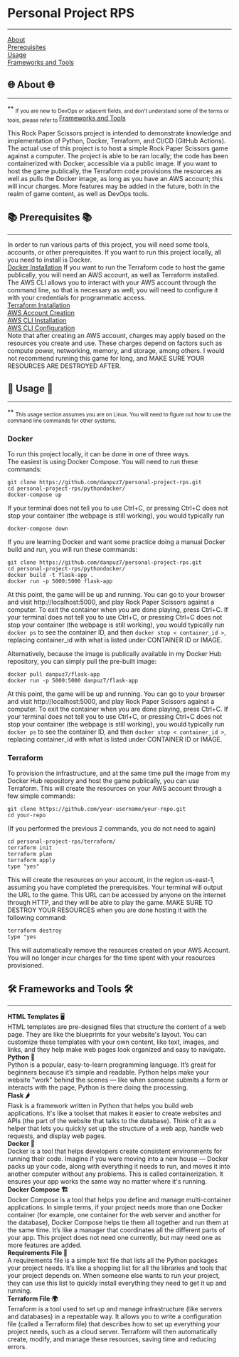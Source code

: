 # Personal Project RPS
___
[About](#-about-)  
[Prerequisites](#-prerequisites-)  
[Usage](#-usage-)  
[Frameworks and Tools](#️-frameworks-and-tools-)  
## 🌐 About 🌐
---
** <sub> If you are new to DevOps or adjacent fields, and don't understand some of the terms or tools, please refer to </sub> [Frameworks and Tools](#frameworks-and-tools) 

This Rock Paper Scissors project is intended to demonstrate knowledge and implementation of Python, Docker, Terraform, and CI/CD (GitHub Actions). The actual use of this project is to host a simple Rock Paper Scissors game against a computer.
The project is able to be ran locally; the code has been containerized with Docker, accessible via a public image. 
If you want to host the game publically, the Terraform code provisions the resources as well as pulls the Docker image, as long as you have an AWS account; this will incur charges.
More features may be added in the future, both in the realm of game content, as well as DevOps tools.

## 📚 Prerequisites 📚
---
In order to run various parts of this project, you will need some tools, accounts, or other prerequisites. 
If you want to run this project locally, all you need to install is Docker.  
[Docker Installation](https://docs.docker.com/engine/install/)
If you want to run the Terraform code to host the game publically, you will need an AWS account, as well as Terraform installed. The AWS CLI allows you to interact with your AWS account through the command line, so that is necessary as well; you will need to configure it with your credentials for programmatic access.  
[Terraform Installation](https://developer.hashicorp.com/terraform/tutorials/aws-get-started/install-cli)  
[AWS Account Creation](https://aws.amazon.com/free/gclid=CjwKCAiA9IC6BhA3EiwAsbltOCfNuG34WyNDZDb2fXJjLn2NuxdAWLU5rcUFP6xqum8CGNS3bVp76xoC2_UQAvD_BwE&trk=78b916d7-7c94-4cab-98d9-0ce5e648dd5f&sc_channel=ps&ef_id=CjwKCAiA9IC6BhA3EiwAsbltOCfNuG34WyNDZDb2fXJjLn2NuxdAWLU5rcUFP6xqum8CGNS3bVp76xoC2_UQAvD_BwE:G:s&s_kwcid=AL!4422!3!432339156165!e!!g!!aws%20account!9572385111!102212379047&all-free-tier.sort-by=item.additionalFields.SortRank&all-free-tier.sort-order=asc&awsf.Free%20Tier%20Types=*all&awsf.Free%20Tier%20Categories=*all)  
[AWS CLI Installation](https://docs.aws.amazon.com/cli/latest/userguide/getting-started-install.html)  
[AWS CLI Configuration](https://docs.aws.amazon.com/cli/latest/userguide/getting-started-quickstart.html)  
Note that after creating an AWS account, charges may apply based on the resources you create and use. These charges depend on factors such as compute power, networking, memory, and storage, among others. I would not recommend running this game for long, and MAKE SURE YOUR RESOURCES ARE DESTROYED AFTER.  

## 🚀 Usage 🚀
---
** <sub> This usage section assumes you are on Linux. You will need to figure out how to use the command line commands for other systems. </sub>    
### Docker
To run this project locally, it can be done in one of three ways.  
The easiest is using Docker Compose. You will need to run these commands:
```
git clone https://github.com/danpuz7/personal-project-rps.git
cd personal-project-rps/pythondocker/
docker-compose up
```
If your terminal does not tell you to use Ctrl+C, or pressing Ctrl+C does not stop your container (the webpage is still working), you would typically run 
``` 
docker-compose down
```  
If you are learning Docker and want some practice doing a manual Docker build and run, you will run these commands:
``` 
git clone https://github.com/danpuz7/personal-project-rps.git
cd personal-project-rps/pythondocker/
docker build -t flask-app .
docker run -p 5000:5000 flask-app
```
At this point, the game will be up and running. You can go to your browser and visit http://localhost:5000, and play Rock Paper Scissors against a computer.
To exit the container when you are done playing, press Ctrl+C. 
If your terminal does not tell you to use Ctrl+C, or pressing Ctrl+C does not stop your container (the webpage is still working), you would typically run ``` docker ps ``` to see the container ID, and then ``` docker stop < container_id > ```, replacing container_id with what is listed under CONTAINER ID or IMAGE. 

Alternatively, because the image is publically available in my Docker Hub repository, you can simply pull the pre-built image:
```
docker pull danpuz7/flask-app
docker run -p 5000:5000 danpuz7/flask-app
```
At this point, the game will be up and running. You can go to your browser and visit http://localhost:5000, and play Rock Paper Scissors against a computer.
To exit the container when you are done playing, press Ctrl+C. 
If your terminal does not tell you to use Ctrl+C, or pressing Ctrl+C does not stop your container (the webpage is still working), you would typically run ``` docker ps ``` to see the container ID, and then ``` docker stop < container_id > ```, replacing container_id with what is listed under CONTAINER ID or IMAGE.

### Terraform 
To provision the infrastructure, and at the same time pull the image from my Docker Hub repository and host the game publically, you can use Terraform. This will create the resources on your AWS account through a few simple commands:
```
git clone https://github.com/your-username/your-repo.git
cd your-repo
```
(If you performed the previous 2 commands, you do not need to again)
```
cd personal-project-rps/terraform/
terraform init
terraform plan
terraform apply
type "yes" 
```
This will create the resources on your account, in the region us-east-1, assuming you have completed the prerequisites. 
Your terminal will output the URL to the game. This URL can be accessed by anyone on the internet through HTTP, and they will be able to play the game. 
MAKE SURE TO DESTROY YOUR RESOURCES when you are done hosting it with the following command:
```
terraform destroy
type "yes
```
This will automatically remove the resources created on your AWS Account. You will no longer incur charges for the time spent with your resources provisioned.

## 🛠️ Frameworks and Tools 🛠️
---
__HTML Templates__ 🖥️  
HTML templates are pre-designed files that structure the content of a web page. They are like the blueprints for your website's layout. You can customize these templates with your own content, like text, images, and links, and they help make web pages look organized and easy to navigate.  
__Python 🐍__   
Python is a popular, easy-to-learn programming language. It’s great for beginners because it’s simple and readable. Python helps make your website "work" behind the scenes — like when someone submits a form or interacts with the page, Python is there doing the processing.  
__Flask 🌶️__    
Flask is a framework written in Python that helps you build web applications. It's like a toolset that makes it easier to create websites and APIs (the part of the website that talks to the database). Think of it as a helper that lets you quickly set up the structure of a web app, handle web requests, and display web pages.  
__Docker 🐳__  
Docker is a tool that helps developers create consistent environments for running their code. Imagine if you were moving into a new house — Docker packs up your code, along with everything it needs to run, and moves it into another computer without any problems. This is called containerization. It ensures your app works the same way no matter where it's running.  
__Docker Compose 🏗️__  
Docker Compose is a tool that helps you define and manage multi-container applications. In simple terms, if your project needs more than one Docker container (for example, one container for the web server and another for the database), Docker Compose helps tie them all together and run them at the same time. It’s like a manager that coordinates all the different parts of your app. This project does not need one currently, but may need one as more features are added.   
__Requirements File 📄__     
A requirements file is a simple text file that lists all the Python packages your project needs. It’s like a shopping list for all the libraries and tools that your project depends on. When someone else wants to run your project, they can use this list to quickly install everything they need to get it up and running.  
__Terraform File 🌍__      
Terraform is a tool used to set up and manage infrastructure (like servers and databases) in a repeatable way. It allows you to write a configuration file (called a Terraform file) that describes how to set up everything your project needs, such as a cloud server. Terraform will then automatically create, modify, and manage these resources, saving time and reducing errors.  